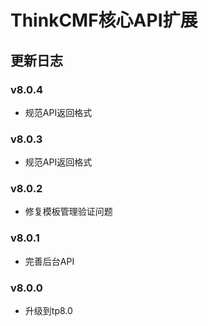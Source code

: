ThinkCMF核心API扩展
===============

## 更新日志
### v8.0.4
* 规范API返回格式

### v8.0.3
* 规范API返回格式

### v8.0.2
* 修复模板管理验证问题

### v8.0.1
* 完善后台API

### v8.0.0
* 升级到tp8.0
